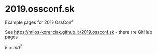 # 2019.ossconf.sk
Example pages for 2019 OssConf

See https://milos-korenciak.github.io/2019.ossconf.sk - there are GitHub pages

$E=md^2$

